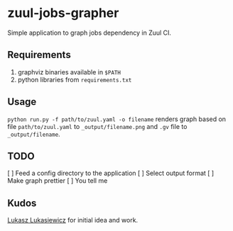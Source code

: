# zuul-jobs-grapher
Simple application to graph jobs dependency in Zuul CI.

## Requirements

1. graphviz binaries available in `$PATH`
2. python libraries from `requirements.txt`

## Usage

`python run.py -f path/to/zuul.yaml -o filename` renders graph based on file `path/to/zuul.yaml` to `_output/filename.png` and `.gv` file to `_output/filename`.

## TODO

[ ] Feed a config directory to the application
[ ] Select output format
[ ] Make graph prettier
[ ] You tell me

## Kudos

[Lukasz Lukasiewicz](https://github.com/Diabelko) for initial idea and work.
